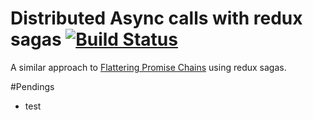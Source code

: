 # Distributed Async calls with redux sagas [![Build Status](https://travis-ci.org/andresmijares/async-redux-saga.svg?branch=master)](https://travis-ci.org/andresmijares/async-redux-saga)

A similar approach to [Flattering Promise Chains](http://solutionoptimist.com/2013/12/27/javascript-promise-chains-2/) using redux sagas.

#Pendings
- test
